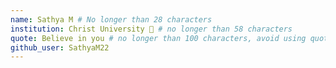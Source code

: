 ```yaml
---
name: Sathya M # No longer than 28 characters
institution: Christ University 🚩 # no longer than 58 characters
quote: Believe in you # no longer than 100 characters, avoid using quotes(") to guarantee the format remains the same.
github_user: SathyaM22
---
```

